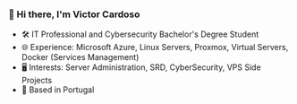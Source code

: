### 👋 Hi there, I'm Victor Cardoso

- 🛠 IT Professional and Cybersecurity Bachelor's Degree Student
- 🌐 Experience: Microsoft Azure, Linux Servers, Proxmox, Virtual Servers, Docker (Services Management)
- 🖥 Interests: Server Administration, SRD, CyberSecurity, VPS Side Projects
- 📍 Based in Portugal

